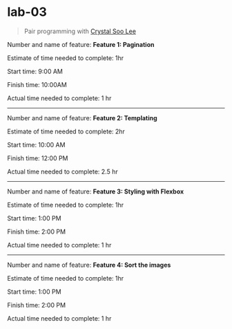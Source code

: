 # lab-03

> Pair programming with [Crystal Soo Lee](https://github.com/crystal-leesj)


Number and name of feature: **Feature 1: Pagination**

Estimate of time needed to complete: 1hr

Start time: 9:00 AM

Finish time: 10:00AM

Actual time needed to complete: 1 hr

***

Number and name of feature: **Feature 2: Templating**

Estimate of time needed to complete: 2hr

Start time: 10:00 AM

Finish time: 12:00 PM

Actual time needed to complete: 2.5 hr

***

Number and name of feature: **Feature 3: Styling with Flexbox**

Estimate of time needed to complete: 1hr

Start time: 1:00 PM

Finish time: 2:00 PM

Actual time needed to complete: 1 hr

***

Number and name of feature: **Feature 4: Sort the images**

Estimate of time needed to complete: 1hr

Start time: 1:00 PM

Finish time: 2:00 PM

Actual time needed to complete: 1 hr
